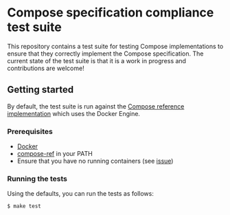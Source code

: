 # Compose specification compliance test suite

This repository contains a test suite for testing Compose implementations to
ensure that they correctly implement the Compose specification. The current
state of the test suite is that it is a work in progress and contributions are
welcome!

## Getting started

By default, the test suite is run against the
[Compose reference implementation](https://github.com/compose-spec/compose-ref)
which uses the Docker Engine.

### Prerequisites

* [Docker](https://docs.docker.com/install/)
* [compose-ref](https://github.com/compose-spec/compose-ref) in your PATH
* Ensure that you have no running containers (see [issue](https://github.com/compose-spec/compatibility-test-suite/issues/5))

### Running the tests

Using the defaults, you can run the tests as follows:

```console
$ make test
```
